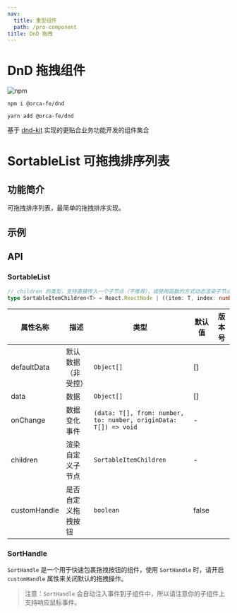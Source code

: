 ```yaml
---
nav:
  title: 重型组件
  path: /pro-component
title: DnD 拖拽
---
```


# DnD 拖拽组件

![npm](https://img.shields.io/npm/v/@orca-fe/dnd.svg)

`npm i @orca-fe/dnd`

`yarn add @orca-fe/dnd`

基于 [dnd-kit](https://dndkit.com/) 实现的更贴合业务功能开发的组件集合

# SortableList 可拖拽排序列表

## 功能简介

可拖拽排序列表，最简单的拖拽排序实现。

## 示例

<code src="./demo/Demo1.tsx"></code>
<code src="./demo/Demo2.tsx"></code>

## API

### SortableList

```ts | pure
// children 的类型，支持直接传入一个子节点（不推荐），或使用函数的方式动态渲染子节点
type SortableItemChildren<T> = React.ReactNode | ((item: T, index: number, args?: ReturnType<typeof useSortable>) => React.ReactNode);
```

| 属性名称     | 描述               | 类型                                                             | 默认值 | 版本号 |
| ------------ | ------------------ | ---------------------------------------------------------------- | ------ | ------ |
| defaultData  | 默认数据（非受控） | `Object[]`                                                       | []     |        |
| data         | 数据               | `Object[]`                                                       | []     |        |
| onChange     | 数据变化事件       | `(data: T[], from: number, to: number, originData: T[]) => void` | -      |        |
| children     | 渲染自定义子节点   | `SortableItemChildren`                                           | -      |        |
| customHandle | 是否自定义拖拽按钮 | `boolean`                                                        | false  |        |

### SortHandle

`SortHandle` 是一个用于快速包裹拖拽按钮的组件，使用 `SortHandle` 时，请开启 `customHandle` 属性来关闭默认的拖拽操作。

> 注意：`SortHandle` 会自动注入事件到子组件中，所以请注意你的子组件上支持响应鼠标事件。
